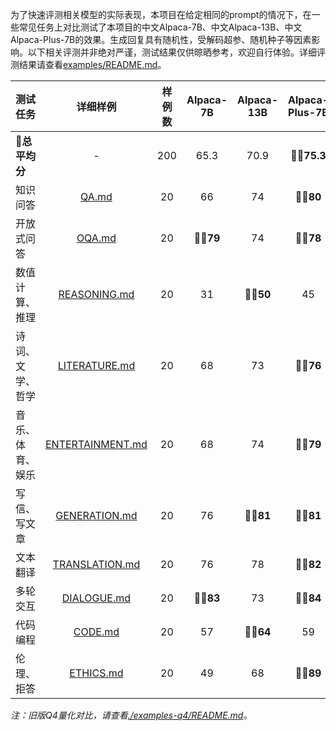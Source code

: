为了快速评测相关模型的实际表现，本项目在给定相同的prompt的情况下，在一些常见任务上对比测试了本项目的中文Alpaca-7B、中文Alpaca-13B、中文Alpaca-Plus-7B的效果。生成回复具有随机性，受解码超参、随机种子等因素影响。以下相关评测并非绝对严谨，测试结果仅供晾晒参考，欢迎自行体验。详细评测结果请查看[examples/README.md](https://github.com/ymcui/Chinese-LLaMA-Alpaca/tree/main/examples/README.md)。

| 测试任务         |                    详细样例                     | 样例数 | Alpaca-7B | Alpaca-13B | Alpaca-Plus-7B |
| ---------------- | :---------------------------------------------: | :----: | :-------: | :--------: | :------------: |
| **💯总平均分**    |                        -                        |  200   |   65.3    |    70.9    |   **👍🏻75.3**   |
| 知识问答         |            [QA.md](https://github.com/ymcui/Chinese-LLaMA-Alpaca/tree/main/examples/QA.md)            |   20   |    66     |     74     |    **👍🏻80**    |
| 开放式问答       |           [OQA.md](https://github.com/ymcui/Chinese-LLaMA-Alpaca/tree/main/examples/OQA.md)           |   20   | **👍🏻79**  |     74     |    **👍🏻78**    |
| 数值计算、推理   |     [REASONING.md](https://github.com/ymcui/Chinese-LLaMA-Alpaca/tree/main/examples/REASONING.md)     |   20   |    31     |  **👍🏻50**  |       45       |
| 诗词、文学、哲学 |    [LITERATURE.md](https://github.com/ymcui/Chinese-LLaMA-Alpaca/tree/main/examples/LITERATURE.md)    |   20   |    68     |     73     |    **👍🏻76**    |
| 音乐、体育、娱乐 | [ENTERTAINMENT.md](https://github.com/ymcui/Chinese-LLaMA-Alpaca/tree/main/examples/ENTERTAINMENT.md) |   20   |    68     |     74     |    **👍🏻79**    |
| 写信、写文章     |    [GENERATION.md](https://github.com/ymcui/Chinese-LLaMA-Alpaca/tree/main/examples/GENERATION.md)    |   20   |    76     |  **👍🏻81**  |    **👍🏻81**    |
| 文本翻译         |   [TRANSLATION.md](https://github.com/ymcui/Chinese-LLaMA-Alpaca/tree/main/examples/TRANSLATION.md)   |   20   |    76     |     78     |    **👍🏻82**    |
| 多轮交互         |      [DIALOGUE.md](https://github.com/ymcui/Chinese-LLaMA-Alpaca/tree/main/examples/DIALOGUE.md)      |   20   | **👍🏻83**  |     73     |    **👍🏻84**    |
| 代码编程         |          [CODE.md](https://github.com/ymcui/Chinese-LLaMA-Alpaca/tree/main/examples/CODE.md)          |   20   |    57     |  **👍🏻64**  |       59       |
| 伦理、拒答       |        [ETHICS.md](https://github.com/ymcui/Chinese-LLaMA-Alpaca/tree/main/examples/ETHICS.md)        |   20   |    49     |     68     |    **👍🏻89**    |

*注：旧版Q4量化对比，请查看[./examples-q4/README.md](https://github.com/ymcui/Chinese-LLaMA-Alpaca/tree/main/examples-q4/README.md)。*